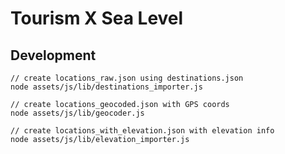 # Tourism X Sea Level

## Development

    // create locations_raw.json using destinations.json
    node assets/js/lib/destinations_importer.js

    // create locations_geocoded.json with GPS coords
    node assets/js/lib/geocoder.js

    // create locations_with_elevation.json with elevation info
    node assets/js/lib/elevation_importer.js 
